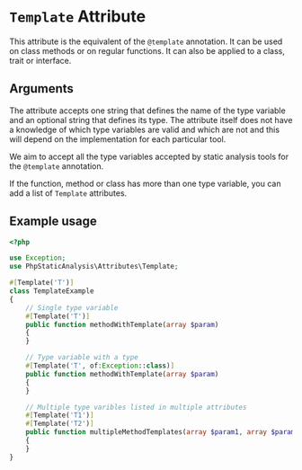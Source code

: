 # `Template` Attribute

This attribute is the equivalent of the `@template` annotation. It can be used on class methods or on regular functions. It can also be applied to a class, trait or interface.

## Arguments

The attribute accepts one string that defines the name of the type variable and an optional string that defines its type. The attribute itself does not have a knowledge of which type variables are valid and which are not and this will depend on the implementation for each particular tool.

We aim to accept all the type variables accepted by static analysis tools for the `@template` annotation.

If the function, method or class has more than one type variable, you can add a list of `Template` attributes.

## Example usage

```php
<?php

use Exception;
use PhpStaticAnalysis\Attributes\Template;

#[Template('T')]
class TemplateExample
{
    // Single type variable
    #[Template('T')]
    public function methodWithTemplate(array $param)
    {
    }

    // Type variable with a type
    #[Template('T', of:Exception::class)]
    public function methodWithTemplate(array $param)
    {
    }

    // Multiple type varibles listed in multiple attributes
    #[Template('T1')]
    #[Template('T2')]
    public function multipleMethodTemplates(array $param1, array $param2)
    {
    }    
}
```
